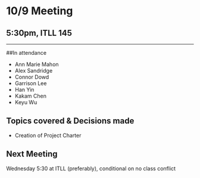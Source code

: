 # 10/9 Meeting
## 5:30pm, ITLL 145
-------------------------
##In attendance
 - Ann Marie Mahon
 - Alex Sandridge
 - Connor Dowd
 - Garrison Lee
 - Han Yin
 - Kakam Chen
 - Keyu Wu

## Topics covered & Decisions made
 - Creation of Project Charter
## Next Meeting
Wednesday 5:30 at ITLL (preferably), conditional on no class conflict
